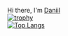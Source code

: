 Hi there, I'm <a href="https://daniilshat.ru/" target="_blank">Daniil</a>
<br/>
[![trophy](https://github-profile-trophy.vercel.app/?username=ramzini22)](https://github.com/ryo-ma/github-profile-trophy)
<br/>
[![Top Langs](https://github-readme-stats.vercel.app/api/top-langs/?username=ramzini22)](https://github.com/anuraghazra/github-readme-stats)
